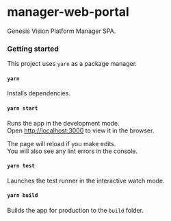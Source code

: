 # manager-web-portal
Genesis Vision Platform Manager SPA. 

### Getting started

This project uses `yarn` as a package manager.

#### `yarn`

Installs dependencies.

#### `yarn start`

Runs the app in the development mode.<br>
Open [http://localhost:3000](http://localhost:3000) to view it in the browser.

The page will reload if you make edits.<br>
You will also see any lint errors in the console.

#### `yarn test`

Launches the test runner in the interactive watch mode.

#### `yarn build`

Builds the app for production to the `build` folder.
